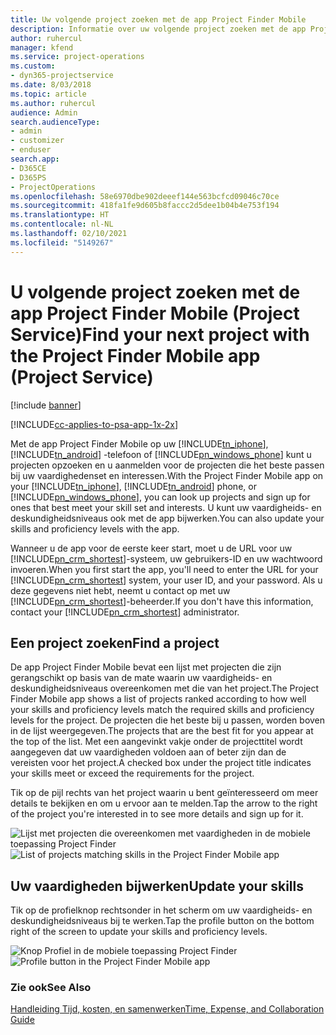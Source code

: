```yaml
---
title: Uw volgende project zoeken met de app Project Finder Mobile
description: Informatie over uw volgende project zoeken met de app Project Finder Mobile voor Project Service
author: ruhercul
manager: kfend
ms.service: project-operations
ms.custom:
- dyn365-projectservice
ms.date: 8/03/2018
ms.topic: article
ms.author: ruhercul
audience: Admin
search.audienceType:
- admin
- customizer
- enduser
search.app:
- D365CE
- D365PS
- ProjectOperations
ms.openlocfilehash: 58e6970dbe902deeef144e563bcfcd09046c70ce
ms.sourcegitcommit: 418fa1fe9d605b8faccc2d5dee1b04b4e753f194
ms.translationtype: HT
ms.contentlocale: nl-NL
ms.lasthandoff: 02/10/2021
ms.locfileid: "5149267"
---
```

# <a name="find-your-next-project-with-the-project-finder-mobile-app-project-service"></a><span data-ttu-id="8004f-103">U volgende project zoeken met de app Project Finder Mobile (Project Service)</span><span class="sxs-lookup"><span data-stu-id="8004f-103">Find your next project with the Project Finder Mobile app (Project Service)</span></span>

[!include [banner](../includes/psa-now-project-operations.md)]

[!INCLUDE[cc-applies-to-psa-app-1x-2x](../includes/cc-applies-to-psa-app-1x-2x.md)]

<span data-ttu-id="8004f-104">Met de app Project Finder Mobile op uw [!INCLUDE[tn_iphone](../includes/tn-iphone.md)], [!INCLUDE[tn_android](../includes/tn-android.md)] -telefoon of [!INCLUDE[pn_windows_phone](../includes/pn-windows-phone.md)] kunt u projecten opzoeken en u aanmelden voor de projecten die het beste passen bij uw vaardighedenset en interessen.</span><span class="sxs-lookup"><span data-stu-id="8004f-104">With the Project Finder Mobile app on your [!INCLUDE[tn_iphone](../includes/tn-iphone.md)], [!INCLUDE[tn_android](../includes/tn-android.md)] phone, or [!INCLUDE[pn_windows_phone](../includes/pn-windows-phone.md)], you can look up projects and sign up for ones that best meet your skill set and interests.</span></span> <span data-ttu-id="8004f-105">U kunt uw vaardigheids- en deskundigheidsniveaus ook met de app bijwerken.</span><span class="sxs-lookup"><span data-stu-id="8004f-105">You can also update your skills and proficiency levels with the app.</span></span>  
  
 <span data-ttu-id="8004f-106">Wanneer u de app voor de eerste keer start, moet u de URL voor uw [!INCLUDE[pn_crm_shortest](../includes/pn-crm-shortest.md)]-systeem, uw gebruikers-ID en uw wachtwoord invoeren.</span><span class="sxs-lookup"><span data-stu-id="8004f-106">When you first start the app, you'll need to enter the URL for your [!INCLUDE[pn_crm_shortest](../includes/pn-crm-shortest.md)] system, your user ID, and your password.</span></span> <span data-ttu-id="8004f-107">Als u deze gegevens niet hebt, neemt u contact op met uw [!INCLUDE[pn_crm_shortest](../includes/pn-crm-shortest.md)]-beheerder.</span><span class="sxs-lookup"><span data-stu-id="8004f-107">If you don't have this information,  contact your [!INCLUDE[pn_crm_shortest](../includes/pn-crm-shortest.md)] administrator.</span></span>  
  
## <a name="find-a-project"></a><span data-ttu-id="8004f-108">Een project zoeken</span><span class="sxs-lookup"><span data-stu-id="8004f-108">Find a project</span></span>  
 <span data-ttu-id="8004f-109">De app Project Finder Mobile bevat een lijst met projecten die zijn gerangschikt op basis van de mate waarin uw vaardigheids- en deskundigheidsniveaus overeenkomen met die van het project.</span><span class="sxs-lookup"><span data-stu-id="8004f-109">The Project Finder Mobile app shows a list of projects ranked according to how well your skills and proficiency levels match the required skills and proficiency levels for the project.</span></span> <span data-ttu-id="8004f-110">De projecten die het beste bij u passen, worden boven in de lijst weergegeven.</span><span class="sxs-lookup"><span data-stu-id="8004f-110">The projects that are the best fit for you appear at the top of the list.</span></span> <span data-ttu-id="8004f-111">Met een aangevinkt vakje onder de projecttitel wordt aangegeven dat uw vaardigheden voldoen aan of beter zijn dan de vereisten voor het project.</span><span class="sxs-lookup"><span data-stu-id="8004f-111">A checked box under the project title indicates your skills meet or exceed the requirements for the project.</span></span>  
  
 <span data-ttu-id="8004f-112">Tik op de pijl rechts van het project waarin u bent geïnteresseerd om meer details te bekijken en om u ervoor aan te melden.</span><span class="sxs-lookup"><span data-stu-id="8004f-112">Tap the arrow to the right of the project you're interested in to see more details and sign up for it.</span></span>  
  
 <span data-ttu-id="8004f-113">![Lijst met projecten die overeenkomen met vaardigheden in de mobiele toepassing Project Finder](../psa/media/project-service-project-finder-list.png "Lijst met projecten die overeenkomen met vaardigheden in de mobiele toepassing Project Finder")</span><span class="sxs-lookup"><span data-stu-id="8004f-113">![List of projects matching skills in the Project Finder Mobile app](../psa/media/project-service-project-finder-list.png "List of projects matching skills in the Project Finder Mobile app")</span></span>  
  
## <a name="update-your-skills"></a><span data-ttu-id="8004f-114">Uw vaardigheden bijwerken</span><span class="sxs-lookup"><span data-stu-id="8004f-114">Update your skills</span></span>  
 <span data-ttu-id="8004f-115">Tik op de profielknop rechtsonder in het scherm om uw vaardigheids- en deskundigheidsniveaus bij te werken.</span><span class="sxs-lookup"><span data-stu-id="8004f-115">Tap the profile button on the bottom right of the screen to update your skills and proficiency levels.</span></span>  
  
 <span data-ttu-id="8004f-116">![Knop Profiel in de mobiele toepassing Project Finder](../psa/media/project-service-project-finder-profile.png "Knop Profiel in de mobiele toepassing Project Finder")</span><span class="sxs-lookup"><span data-stu-id="8004f-116">![Profile button in the Project Finder Mobile app](../psa/media/project-service-project-finder-profile.png "Profile button in the Project Finder Mobile app")</span></span>  
  
### <a name="see-also"></a><span data-ttu-id="8004f-117">Zie ook</span><span class="sxs-lookup"><span data-stu-id="8004f-117">See Also</span></span>  
 [<span data-ttu-id="8004f-118">Handleiding Tijd, kosten, en samenwerken</span><span class="sxs-lookup"><span data-stu-id="8004f-118">Time, Expense, and Collaboration Guide</span></span>](../psa/time-expense-collaboration-guide.md)
